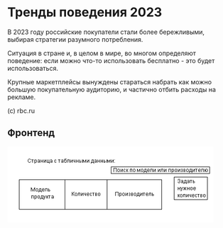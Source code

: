# Тренды поведения 2023

В 2023 году российские покупатели стали более бережливыми, выбирая стратегии разумного потребления.

Ситуация в стране и, в целом в мире, во многом определяют поведение: если можно что-то использовать бесплатно - это будет использоваться.

Крупные маркетплейсы вынуждены стараться набрать как можно большую покупательную аудиторию, и частично отбить расходы на рекламе.

(с) rbc.ru
## Фронтенд
![Макет фронтенда](imgs/table-calendar.png)